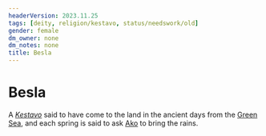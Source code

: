 ```yaml
---
headerVersion: 2023.11.25
tags: [deity, religion/kestavo, status/needswork/old]
gender: female
dm_owner: none
dm_notes: none
title: Besla
---
```

# Besla

A *[Kestavo](<../../religions/northern-folk-religions/kestavo.md>)* said to have come to the land in the ancient days from the [Green Sea](<../../../gazetteer/green-sea.md>), and each spring is said to ask [Ako](<../high-gods/divine-presence.md>) to bring the rains.

